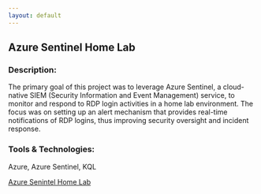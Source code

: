 ```yaml
---
layout: default
---
```


## Azure Sentinel Home Lab

### **Description**: 
The primary goal of this project was to leverage Azure Sentinel, a cloud-native SIEM (Security Information and Event Management) service, to monitor and respond to RDP login activities in a home lab environment. The focus was on setting up an alert mechanism that provides real-time notifications of RDP logins, thus improving security oversight and incident response.

### **Tools & Technologies**: 
Azure, Azure Sentinel, KQL

[Azure Senintel Home Lab](AzureSentinel-RDPlab.md)

